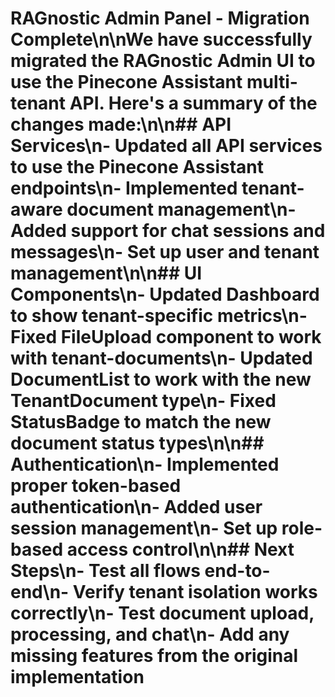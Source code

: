 # RAGnostic Admin Panel - Migration Complete\n\nWe have successfully migrated the RAGnostic Admin UI to use the Pinecone Assistant multi-tenant API. Here's a summary of the changes made:\n\n## API Services\n- Updated all API services to use the Pinecone Assistant endpoints\n- Implemented tenant-aware document management\n- Added support for chat sessions and messages\n- Set up user and tenant management\n\n## UI Components\n- Updated Dashboard to show tenant-specific metrics\n- Fixed FileUpload component to work with tenant-documents\n- Updated DocumentList to work with the new TenantDocument type\n- Fixed StatusBadge to match the new document status types\n\n## Authentication\n- Implemented proper token-based authentication\n- Added user session management\n- Set up role-based access control\n\n## Next Steps\n- Test all flows end-to-end\n- Verify tenant isolation works correctly\n- Test document upload, processing, and chat\n- Add any missing features from the original implementation
